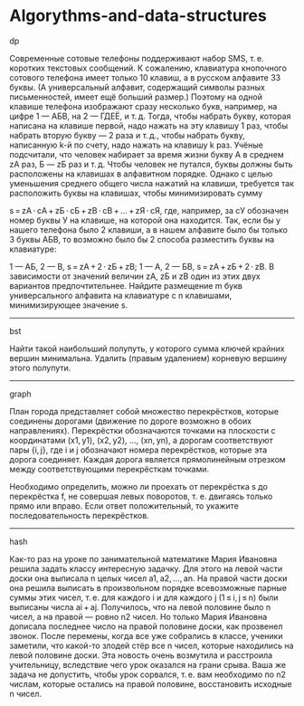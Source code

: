 # Algorythms-and-data-structures

dp

Современные сотовые телефоны поддерживают набор SMS, т. е. коротких текстовых сообщений. К сожалению, клавиатура кнопочного сотового телефона имеет только 10 клавиш, а в русском алфавите 33 буквы. (А универсальный алфавит, содержащий символы разных письменностей, имеет ещё больший размер.) Поэтому на одной клавише телефона изображают сразу несколько букв, например, на цифре 1 — АБВ, на 2 — ГДЕЁ, и т. д. Тогда, чтобы набрать букву, которая написана на клавише первой, надо нажать на эту клавишу 1 раз, чтобы набрать вторую букву — 2 раза и т. д., чтобы набрать букву, написанную k-й по счету, надо нажать на клавишу k раз. Учёные подсчитали, что человек набирает за время жизни букву A в среднем zА раз, Б — zБ раз и т. д. Чтобы человек не путался, буквы должны быть расположены на клавишах в алфавитном порядке. Однако с целью уменьшения среднего общего числа нажатий на клавиши, требуется так расположить буквы на клавишах, чтобы минимизировать сумму

s = zА ⋅ cА + zБ ⋅ cБ + zВ ⋅ cВ + … + zЯ ⋅ cЯ,
где, например, за cУ обозначен номер буквы У на клавише, на которой она находится. Так, если бы у нашего телефона было 2 клавиши, а в нашем алфавите было бы только 3 буквы АБВ, то возможно было бы 2 способа разместить буквы на клавиатуре:

1 — АБ, 2 — В, s = zА + 2 ⋅ zБ + zВ;
1 — А, 2 — БВ, s = zА + zБ + 2 ⋅ zВ.
В зависимости от значений величин zА, zБ и zВ один из этих двух вариантов предпочтительнее. Найдите размещение m букв универсального алфавита на клавиатуре с n клавишами, минимизирующее значение s.

________________________________________________________________________________________________________________________________________________________

bst

Найти такой наибольший  полупуть, у которого сумма ключей крайних вершин минимальна. Удалить (правым удалением) корневую вершину этого полупути.

________________________________________________________________________________________________________________________________________________________

graph

План города представляет собой множество перекрёстков, которые соединены дорогами (движение по дороге возможно в обоих направлениях). Перекрёстки обозначаются точками на плоскости с координатами (x1, y1), (x2, y2), …, (xn, yn), а дорогам соответствуют пары {i, j}, где i и j обозначают номера перекрёстков, которые эта дорога соединяет. Каждая дорога является прямолинейным отрезком между соответствующими перекрёсткам точками.

Необходимо определить, можно ли проехать от перекрёстка s до перекрёстка f, не совершая левых поворотов, т. е. двигаясь только прямо или вправо. Если ответ положительный, то укажите последовательность перекрёстков.

________________________________________________________________________________________________________________________________________________________


hash

Как-то раз на уроке по занимательной математике Мария Ивановна решила задать классу интересную задачку. Для этого на левой части доски она выписала n целых чисел a1, a2, …, an. На правой части доски она решила выписать в произвольном порядке всевозможные парные суммы этих чисел, т. е. для каждого i и для каждого j (1 ≤ i, j ≤ n) были выписаны числа ai + aj. Получилось, что на левой половине было n чисел, а на правой — ровно n2 чисел. Но только Мария Ивановна дописала последнее число на правой половине доски, как прозвенел звонок. После перемены, когда все уже собрались в классе, ученики заметили, что какой-то злодей стёр все n чисел, которые находились на левой половине доски. Эта новость очень возмутила и расстроила учительницу, вследствие чего урок оказался на грани срыва. Ваша же задача не допустить, чтобы урок сорвался, т. е. вам необходимо по n2 числам, которые остались на правой половине, восстановить исходные n чисел.
